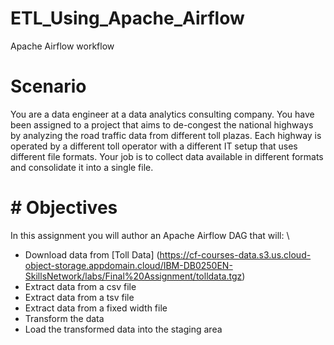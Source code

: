 # ETL_Using_Apache_Airflow
Apache Airflow workflow
# Scenario
You are a data engineer at a data analytics consulting company. You have been assigned to a project that aims to de-congest the national highways by analyzing the road traffic data from different toll plazas. Each highway is operated by a different toll operator with a different IT setup that uses different file formats. Your job is to collect data available in different formats and consolidate it into a single file.

# # Objectives
In this assignment you will author an Apache Airflow DAG that will: \

* Download data from [Toll Data] (https://cf-courses-data.s3.us.cloud-object-storage.appdomain.cloud/IBM-DB0250EN-SkillsNetwork/labs/Final%20Assignment/tolldata.tgz)
* Extract data from a csv file
* Extract data from a tsv file
* Extract data from a fixed width file
* Transform the data
* Load the transformed data into the staging area

